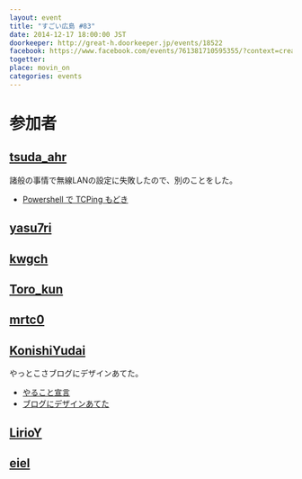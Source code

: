 ```yaml
---
layout: event
title: "すごい広島 #83"
date: 2014-12-17 18:00:00 JST
doorkeeper: http://great-h.doorkeeper.jp/events/18522
facebook: https://www.facebook.com/events/761381710595355/?context=create&previousaction=create&source=49&sid_create=1485863017
togetter:
place: movin_on
categories: events
---
```


# 参加者


## [tsuda_ahr](http://twitter.com/tsuda_ahr)

諸般の事情で無線LANの設定に失敗したので、別のことをした。

* [Powershell で TCPing もどき](http://ooltcloud.expressweb.jp/201412/article_17235628.html)

## [yasu7ri](https://www.facebook.com/yasu7ri)


## [kwgch](https://github.com/kwgch)


## [Toro_kun](https://twitter.com/Toro_kun)


## [mrtc0](http://twitter.com/mrtc0)


## [KonishiYudai](http://twitter.com/KonishiYudai)

やっとこさブログにデザインあてた。

* [やること宣言](https://github.com/great-h/great-h.github.io/issues/1417 "やること宣言")
* [ブログにデザインあてた](http://konishi-yudai.com/)


## [LirioY](http://twitter.com/LirioY)


## [eiel](http://eiel.info/)
